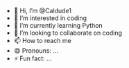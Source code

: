 - 👋 Hi, I’m @Caldude1
- 👀 I’m interested in coding
- 🌱 I’m currently learning Python
- 💞️ I’m looking to collaborate on coding
- 📫 How to reach me 
- 😄 Pronouns: ...
- ⚡ Fun fact: ...

<!---
Caldude1/Caldude1 is a ✨ special ✨ repository because its `README.md` (this file) appears on your GitHub profile.
You can click the Preview link to take a look at your changes.
--->
